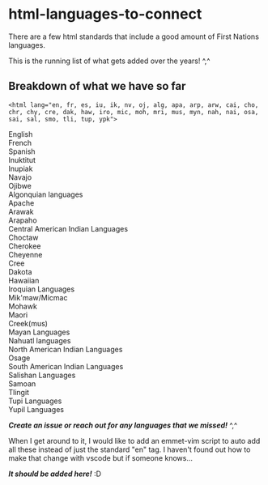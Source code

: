 # html-languages-to-connect
There are a few html standards that include a good amount of First Nations languages.  
  
This is the running list of what gets added over the years! ^,^  
  
## Breakdown of what we have so far
`<html lang="en, fr, es, iu, ik, nv, oj, alg, apa, arp, arw, cai, cho, chr, chy, cre, dak, haw, iro, mic, moh, mri, mus, myn, nah, nai, osa, sai, sal, smo, tli, tup, ypk">`  
  
English  
French  
Spanish  
Inuktitut  
Inupiak  
Navajo  
Ojibwe  
Algonquian languages  
Apache  
Arawak  
Arapaho  
Central American Indian Languages  
Choctaw  
Cherokee  
Cheyenne  
Cree  
Dakota  
Hawaiian  
Iroquian Languages  
Mik'maw/Micmac  
Mohawk  
Maori  
Creek(mus)  
Mayan Languages  
Nahuatl languages  
North American Indian Languages  
Osage  
South American Indian Languages  
Salishan Languages  
Samoan  
Tlingit  
Tupi Languages  
Yupil Languages  
  
***Create an issue or reach out for any languages that we missed!*** ^,^  
  
When I get around to it, I would like to add an emmet-vim script to auto add all these instead of just the standard "en" tag. I haven't found out how to make that change with vscode but if someone knows...  
  
***It should be added here!*** :D
